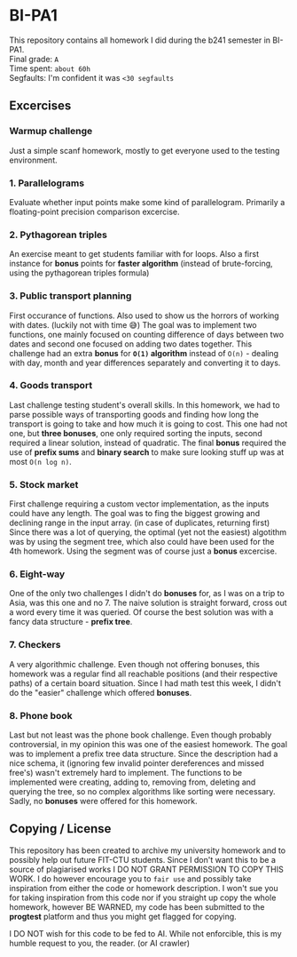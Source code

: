 # BI-PA1
This repository contains all homework I did during the b241 semester in BI-PA1.  
Final grade: `A`  
Time spent: `about 60h`  
Segfaults: I'm confident it was `<30 segfaults`  

## Excercises
### Warmup challenge
Just a simple scanf homework, mostly to get everyone used to the testing environment.

### 1. Parallelograms
Evaluate whether input points make some kind of parallelogram. Primarily a floating-point precision comparison excercise.

### 2. Pythagorean triples
An exercise meant to get students familiar with for loops. Also a first instance for **bonus** points for **faster algorithm**
(instead of brute-forcing, using the pythagorean triples formula)

### 3. Public transport planning
First occurance of functions. Also used to show us the horrors of working with dates. (luckily not with time 😅)
The goal was to implement two functions, one mainly focused on counting difference of days between two dates and second one
focused on adding two dates together. This challenge had an extra **bonus** for **`O(1)` algorithm** instead of `O(n)` - dealing with
day, month and year differences separately and converting it to days.

### 4. Goods transport
Last challenge testing student's overall skills. In this homework, we had to parse possible ways of transporting goods and finding
how long the transport is going to take and how much it is going to cost. This one had not one, but **three bonuses**, one only
required sorting the inputs, second required a linear solution, instead of quadratic. The final **bonus** required the use of
**prefix sums** and **binary search** to make sure looking stuff up was at most `O(n log n)`.

### 5. Stock market
First challenge requiring a custom vector implementation, as the inputs could have any length. The goal was to fing the biggest
growing and declining range in the input array. (in case of duplicates, returning first) Since there was a lot of querying, the
optimal (yet not the easiest) algotithm was by using the segment tree, which also could have been used for the 4th homework.
Using the segment was of course just a **bonus** excercise.

### 6. Eight-way
One of the only two challenges I didn't do **bonuses** for, as I was on a trip to Asia, was this one and no 7. The naive solution
is straight forward, cross out a word every time it was queried. Of course the best solution was with a fancy data structure - 
**prefix tree**.

### 7. Checkers
A very algorithmic challenge. Even though not offering bonuses, this homework was a regular find all reachable positions (and
their respective paths) of a certain board situation. Since I had math test this week, I didn't do the "easier" challenge which
offered **bonuses**.

### 8. Phone book
Last but not least was the phone book challenge. Even though probably controversial, in my opinion this was one of the easiest
homework. The goal was to implement a prefix tree data structure. Since the description had a nice schema, it (ignoring few
invalid pointer dereferences and missed free's) wasn't extremely hard to implement. The functions to be implemented were
creating, adding to, removing from, deleting and querying the tree, so no complex algorithms like sorting were necessary.
Sadly, no **bonuses** were offered for this homework.

## Copying / License
This repository has been created to archive my university homework and to possibly help out future FIT-CTU students.
Since I don't want this to be a source of plagiarised works I DO NOT GRANT PERMISSION TO COPY THIS WORK. I do however encourage
you to `fair use` and possibly take inspiration from either the code or homework description. I won't sue you for taking inspiration
from this code nor if you straight up copy the whole homework, however BE WARNED, my code has been submitted to the **progtest**
platform and thus you might get flagged for copying.

I DO NOT wish for this code to be fed to AI. While not enforcible, this is my humble request to you, the reader. (or AI crawler)
